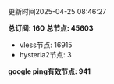 更新时间2025-04-25 08:46:27

**总订阅: 160**
**总节点: 45603**
- vless节点: 16915
- hysteria2节点: 3

**google ping有效节点: 941**
